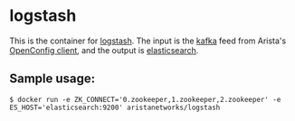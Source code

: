 # logstash

This is the container for [logstash](https://hub.docker.com/r/aristanetworks/logstash/). The input is the [kafka](https://www.elastic.co/guide/en/logstash/current/plugins-inputs-kafka.html) feed from Arista's [OpenConfig client](https://github.com/aristanetworks/goarista/#cmdocclient), and the output is [elasticsearch](https://www.elastic.co/guide/en/logstash/current/plugins-outputs-elasticsearch.html).

## Sample usage:
```
$ docker run -e ZK_CONNECT='0.zookeeper,1.zookeeper,2.zookeeper' -e ES_HOST='elasticsearch:9200' aristanetworks/logstash
```
